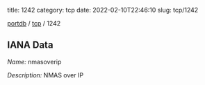 title: 1242
category: tcp
date: 2022-02-10T22:46:10
slug: tcp/1242

[portdb](/) / [tcp](/category/tcp.html) / 1242


## IANA Data

_Name:_ nmasoverip

_Description:_ NMAS over IP

